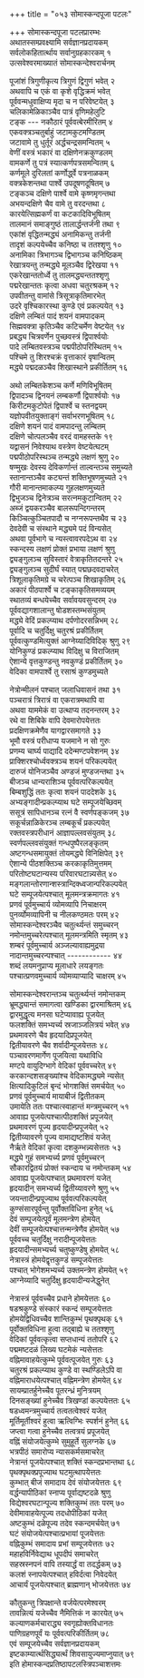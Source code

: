 +++
title = "०५३ सोमास्कन्दपूजा पटलः"

+++
सोमास्कन्दपूजा पटलप्रारम्भः    
अथातस्सम्प्रवक्ष्यामि सर्वज्ञानप्रदायकम्  
सर्वलोकहितार्त्थाय सर्वानुग्रहकारकम् १  
उत्सवेश्वरमाख्यातं सोमास्कन्देश्वरार्चनम्  

पूजांशं त्रिगुणीकृत्य त्रिगुणं द्विगुणं भवेत् २  
अथवापि च एकं वा कृशे वृद्धिक्रमं भवेत्  
पूर्ववन्मधुवाक्षिप्य मृदा च न परिवेष्टयेत् ३  
चलिकामेळिकाञ्चैव पात्रं वृणिमहेलुटि  
टङ्क --- नकौठारं पूर्ववत्बेरमीरितम् ४  
एकवक्त्रञ्चतुर्बाहुं जटामकुटमण्डितम्  
जटावामे तु धुर्तूरं अर्द्धचन्द्रसमन्वितम् ५  
वेणीं वस्त्रं भकारं वा दक्षिणेनक्रकुण्डलम्  
वामकर्णे तु पत्रं स्यात्कर्णपत्रसमन्वितम् ६  
कर्णमूले दुरिलतां कर्णोर्द्ध्वे पत्रनाळकम्  
वक्त्रकेशन्तथा पार्श्वे उपदूषणदूषितम् ७  
टङ्कञ्च दक्षिणे पार्श्वे वामे कृष्णमृगन्तथा  
अभयन्दक्षिणे चैव वामे तु वरदन्तथा ८  
कारयेत्सिह्मकर्णं वा कटकादिविभूषितम्  
तालमानं समाङ्गुष्ठं तालार्द्धन्तर्जनी तथा ९  
एकांशं वृद्धितन्मद्ध्यं अनामिकन्तु तर्जनी  
तादृशं कल्पयेच्चैव कनिष्ठा च ततश्शृणु १०  
अनामिका त्रिभागञ्च द्विभागञ्च कनिष्ठिकम्  
रेखात्रयन्तु तन्मद्ध्ये मूलञ्चैव द्विरेखया ११  
एकरेखान्ततोर्ध्वे तु तालमद्ध्यन्ततश्शृणु  
पद्मरेखान्ततः कृत्वा अधवा चतुरश्रकम् १२  
उपवीतन्तु वामांसे त्रिसूत्राकृतिमारभेत्  
उदरे वृश्चिकारस्था कुण्डे एवं प्रकल्पयेत् १३  
दक्षिणे लम्बितं पादं शयनं वामपादकम्  
सिह्मवक्त्रा कृतिञ्चैव कटिचर्मेण वेष्टयेत् १४  
प्रबद्ध्य चित्रवर्णेन पुच्छवस्त्रं द्विपार्श्वयोः  
पादे लम्बितवस्त्रञ्च पद्मपीठोपरिस्थितम् १५  
पश्चिमे तु शिरश्चक्रं वृत्ताकारं वृषान्वितम्  
मद्ध्ये पद्मदळञ्चैव शिखास्थाने प्रकीर्तितम् १६  

अथो लम्बितकेशञ्च कर्णे मणिविभूषितम्  
द्विपादञ्च द्विनयनं लम्बकर्णौ द्विपार्श्वयोः १७  
किरीटमकुटोपेतं द्विपार्श्वे च स्तनद्वयम्  
यज्ञोपवीतयुक्ताङ्गं सर्वाभरणभूषितम् १८  
दक्षिणे शयनं पादं वामपादन्तु लम्बितम्  
दक्षिणे चोत्पलञ्चैव वरदं वामहस्तके १९  
यद्वासनं निवेश्याथ वस्त्रेण वेष्टयेत्घटम्  
पद्मपीठोपरिस्थञ्च तन्मद्ध्ये लक्षणं श्रुणु २०  
षण्मुखः देवस्य देविकर्णान्तं ताल्वन्तञ्च समुच्यते  
स्तानान्तञ्चैव कट्यन्तं शक्तिभूषणमुच्यते २१  
गौरी मानान्तमाकल्प्य गुहलक्षणमुच्यते  
द्विभुजञ्च द्विनेत्रञ्च सरत्नमकुटान्वितम् २२  
अब्जं द्वयकरञ्चैव बालरूपन्दिगन्तरम्  
किञ्चित्कुञ्चितपादौ च नग्नरूपन्तथैव च २३  
देवदेवी च संस्थाने मद्ध्यमे पदं विन्यसेत्  
अथवा पूर्वभागे च न्यस्त्वावरपदेऽथ वा २४  
स्कन्दस्य लक्षणं प्रोक्तं प्रभाया लक्षणं श्रुणु  
द्व्यङ्गुलञ्च सुविस्तारं वेत्राकृतितदन्तरे २५  
द्व्यङ्गुलञ्च सुदीर्घं स्यात् पद्मछदवदाचरेत्  
त्रिशूलाकृतिमग्रे च चरेत्पञ्च शिखाकृतिम् २६  
अकारं पीठपार्श्वे च टङ्काकृतिसमव्ययम्  
स्थातव्यं बन्धयेच्चैव सर्वावयवसुन्दरम् २७  
पूर्ववद्यागशालान्तु षोडशस्तम्भसंयुतम्  
मद्ध्ये वेदिं प्रकल्प्याथ दर्पणोदरसन्निभम् २८  
पूर्वादि च चतुर्दिक्षु चतुरश्रं प्रकीर्तितम्  
पूर्ववत्कुण्डमित्युक्तं आग्नेय्यादिविदिक् श्रुणु २९  
योनिकुण्डं प्रकल्प्याथ विदिक्षु च विराजितम्  
ऐशान्ये वृत्तकुण्डन्तु नवकुण्डं प्रकीर्तितम् ३०  
वेदिका वामपार्श्वे तु रसाश्रं कुण्डमुच्यते  

नेत्रोन्मीलनं पश्चात् जलाधिवासनं तथा ३१  
पञ्चरात्रं त्रिरात्रं वा एकरात्रमथापि वा  
अथवा याममेकं वा उत्थाप्य तदनन्तरम् ३२  
रथे वा शिबिके वापि देवमारोपयेत्ततः  
प्रदक्षिणक्रमेणैव यागद्वारसमागते ३३  
भूमौ वस्त्रं परीधाप्य यजमाने न सो गुरुः  
प्रणम्य चार्घ्य पाद्यादि ददेन्मण्टपवेशनम् ३४  
प्राक्शिरश्चोर्ध्ववक्त्रञ्च शयनं परिकल्पयेत्  
दारुजं योनिजञ्चैव अण्डजं मुण्डजन्तथा ३५  
बीजञ्च धान्यराशिञ्च पूर्ववत्परिकल्पयेत्  
बिम्बशुद्धिं ततः कृत्वा शयनं पाददेशके ३६  
अभ्यङ्गादीन्प्रकल्प्याथ घटे सम्पूजयेच्छिवम्  
ससूत्रं सापिधानञ्च रत्नं वै स्वर्णपङ्कजम् ३७  
सकूर्चन्नाळिकेरञ्च लम्बकूर्चं प्रकल्पयेत्  
रक्तवस्त्रपरीधानं आज्ञापल्लवसंयुतम् ३८  
स्वर्णपल्लवसंयुक्तं गन्धपुष्पैरलङ्कृतम्  
अष्टगन्धसमायुक्तं तोयमद्ध्ये विनिक्षिपेत् ३९  
ऐशान्ये पीठशक्तिञ्च करकाकृतिमुत्तमम्  
परितोष्टघटान्यस्य परिवारघटान्न्यसेत् ४०  
मङ्गलान्तोरणान्शस्त्रान्दिक्ध्वजान्परिकल्पयेत्  
घटे सम्पूजयेत्पश्चात् मूलमन्त्रक्रमागतः ४१  
प्रणवं पूर्वमुच्चार्य व्योमव्यापि निचाक्षरम्  
पुनर्व्योमव्यापिनी च नीलकण्ठमतः परम् ४२  
सोमास्कन्देश्वरञ्चैव चतुर्त्थ्यन्तं समुच्चरन्  
नमोन्तमुच्चरेत्पश्चात् मूलमन्त्रमिति स्मृतम् ४३  
शम्बरं पूर्वमुच्चार्य अञ्जल्यावाह्यमुद्रया  
नादान्तमुच्चरन्पश्चात् ------------ ४४  
शब्दं लयमनुप्राप्य मूलाधारे लयङ्गतः  
पश्चात्प्रणवमुच्चार्य व्योमव्याप्यादि चाक्षरम् ४५  

सोमास्कन्देश्वरान्तञ्च चतुर्त्थ्यन्तं नमोन्तकम्  
भ्रूमद्ध्यान्तं समागत्वा खण्डिका द्वारमाश्रितम् ४६  
द्वारमुद्धृत्य मनसा घटेप्यावाह्य पूजयेत्  
फलशक्तिं समभ्यर्च्य स्रजाञ्जलित्रयं भवेत् ४७  
प्रथमावरणे चैव हृदयादिप्रपूजयेत्  
द्वितीयावरणे चैव शर्वादीन्पूजयेत्ततः ४८  
पञ्चावरणमार्गेण पूजयित्वा यथाविधि  
मण्टपे वायुदिग्भागे वेदिकां पूर्ववच्चरेत् ४९  
करकान्दशसङ्ख्यांश्च वेदिकामद्ध्यमे न्यसेत्  
क्षित्यादिकुटिलं बृन्दं भोगशक्तिं समर्चयेत् ५०  
प्रणवं पूर्वमुच्चार्य मायाबीजं द्वितीतकम्  
उमायेति ततः पश्चात्स्वाहान्तं मन्त्रमुच्चरन् ५१  
आवाह्य पूजयेत्पश्चात्पीठशक्तिं प्रपूजयेत्  
प्रथमावरणं पूज्य हृदयादीन्प्रपूजयेत् ५२  
द्वितीय्यावरणे पूज्य वामाद्यष्टशिवं यजेत्  
नैर्ऋते वेदिकां कृत्वा दशकुम्भन्न्यसेत्ततः ५३  
मद्ध्ये गुहं समभ्यर्च्य प्रणवं पूर्वमुच्चरन्  
सौकारद्वितयं प्रोक्तं स्कन्दाय च नमोन्तकम् ५४  
आवाह्य पूजयेत्पश्चात् प्रथमावरणं यजेत्  
हृदयादीन् समभ्यर्च्य द्वितीय्यावरणे श्रुणु ५५  
जयन्तादीन्प्रपूज्याथ पूर्ववत्परिकल्पयेत्  
कुण्संसारपूर्वन्तु पूर्वोक्तविधिना हुनेत् ५६  
देवं सम्पूजयेत्पूर्वं मूलमन्त्रेण होमयेत्  
देवीं सम्पूजयेत्पश्चात्तन्मन्त्रेणैव होमयेत् ५७  
पूर्ववच्च चतुर्दिक्षु नरादीन्पूजयेत्ततः  
हृदयादीन्समभ्यर्च्य चतुष्कुण्डेषु होमयेत् ५८  
नेत्रास्त्रं होमयेद्वृत्तकुण्डं सम्पूजयेत्ततः  
पश्चात् भोगेशमभ्यर्च्य उक्तमन्त्रेण होमयेत् ५९  
आग्नेय्यादि चतुर्दिक्षु हृदयादीन्यजेद्धुनेत्  

नेत्रास्त्रं पूर्ववच्चैव प्रधाने होमयेत्ततः ६०  
षडश्रकुण्डे संस्कारं स्कन्दं सम्पूजयेत्ततः  
होमयेद्विधिवच्चैव शान्तिकुम्भं पृथक्पृथक् ६१  
पूर्वोक्तविधिना हुत्वा तद्बाह्ये च ततश्शृणु  
वेदिकां पूर्ववत्कृत्वा सप्तधान्यं ततोपरि ६२  
पद्ममष्टदळं लिख्य घटमेकं न्यसेत्ततः  
वह्निमावाहयेत्कुम्भे पूर्ववत्पूजयेत् गुरुः ६३  
चतुरश्रं प्रकल्प्याथ कुण्डे वा स्थण्डिलेऽपि वा  
वह्निमाराधयेत्पश्चात् वह्निमन्त्रेण होमयेत् ६४  
सायम्प्रातर्हुनेच्चैव पूतरन्ध्रं मुनित्रयम्  
दिनसङ्ख्यां हुनेच्चैव त्रिखण्डां कल्पयेत्ततः ६५  
षडध्वमन्त्रमुच्चार्य तत्वतत्वेश्वरं यजेत्  
मूर्तिमूर्तीश्वरं हुत्वा ऋत्विग्भिः स्पर्शनं हुनेत् ६६  
जप्त्वा गत्वा हुनेच्चैव तत्वत्रयं प्रपूजयेत्  
वह्निं संयोजयेत्कुम्भे सुमुहूर्ते सुलग्नके ६७  
भत्रपीठं समारोप्य न्यासकर्मसमाचरेत्  
नेत्रान्तं पूजयेत्पश्चात् शक्तिं स्कन्दप्रभान्तथा ६८  
पृथक्पृथक्प्रपूज्याथ घटमुत्थापयेत्ततः  
कुम्भात् बीजं समादाय देवं संयोजयेत्ततः ६९  
वर्द्धन्यापीठिकां स्नाप्य पूर्वाद्यष्टदळे श्रुणु  
विद्येश्वरघटान्पूज्य शक्तिकुम्भं ततः परम् ७०  
देवीमावाहयेत्पूज्य तदधोपीठिकां यजेत्  
अष्टकुम्भं दळेपूज्य तदेव स्कन्दमर्चयेत् ७१  
घटं संयोजयेत्पश्चात्प्रभायां पूजयेत्ततः  
वह्निकुम्भं समादाय प्रभां सम्पूजयेत्ततः ७२  
महाहविर्निवेद्याथ धूपदीपं समाचरेत्  
सहस्रस्नपनं वापि तस्यार्द्धं वा तदर्द्धकम् ७३  
कलशं स्नापयेत्पश्चात् हविर्दत्वा निवेदयेत्  
आचार्यं पूजयेत्पश्चात् ब्राह्मणान् भोजयेत्ततः ७४  

कौतुकन्तु त्रिपक्षान्ते वर्जयेत्परमेश्वरम्  
तावन्नित्यं यजेच्चैव नैमित्तिकं न कारयेत् ७५  
कल्याणकर्मचाराद्ध्य स्वगृह्योक्तविधानतः  
पाणिग्रहणपूर्वं यः पूर्ववत्परिकीर्तितम् ७८  
एवं सम्पूजयेच्चैव सर्वज्ञानप्रदायकम्  
इष्टकाम्यार्त्थसिद्ध्यर्त्थं शिवसायुज्यमाप्नुयात् ७९  
इति होमास्कन्दप्रतिष्ठापटलस्त्रिपञ्चाशत्तमः  
